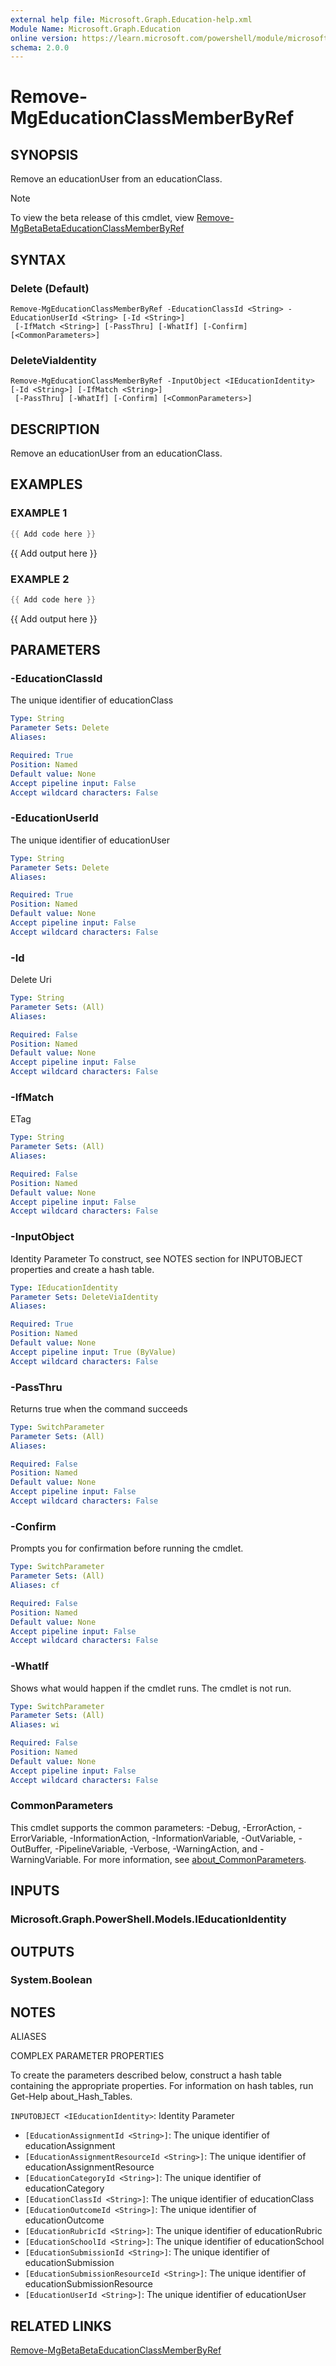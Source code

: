 ```yaml
---
external help file: Microsoft.Graph.Education-help.xml
Module Name: Microsoft.Graph.Education
online version: https://learn.microsoft.com/powershell/module/microsoft.graph.education/remove-mgeducationclassmemberbyref
schema: 2.0.0
---
```


# Remove-MgEducationClassMemberByRef

## SYNOPSIS
Remove an educationUser from an educationClass.

> [!NOTE]
> To view the beta release of this cmdlet, view [Remove-MgBetaBetaEducationClassMemberByRef](/powershell/module/Microsoft.Graph.Beta.Education/Remove-MgBetaEducationClassMemberByRef?view=graph-powershell-beta)

## SYNTAX

### Delete (Default)
```
Remove-MgEducationClassMemberByRef -EducationClassId <String> -EducationUserId <String> [-Id <String>]
 [-IfMatch <String>] [-PassThru] [-WhatIf] [-Confirm] [<CommonParameters>]
```

### DeleteViaIdentity
```
Remove-MgEducationClassMemberByRef -InputObject <IEducationIdentity> [-Id <String>] [-IfMatch <String>]
 [-PassThru] [-WhatIf] [-Confirm] [<CommonParameters>]
```

## DESCRIPTION
Remove an educationUser from an educationClass.

## EXAMPLES

### EXAMPLE 1
```powershell
{{ Add code here }}
```

{{ Add output here }}

### EXAMPLE 2
```powershell
{{ Add code here }}
```

{{ Add output here }}

## PARAMETERS

### -EducationClassId
The unique identifier of educationClass

```yaml
Type: String
Parameter Sets: Delete
Aliases:

Required: True
Position: Named
Default value: None
Accept pipeline input: False
Accept wildcard characters: False
```

### -EducationUserId
The unique identifier of educationUser

```yaml
Type: String
Parameter Sets: Delete
Aliases:

Required: True
Position: Named
Default value: None
Accept pipeline input: False
Accept wildcard characters: False
```

### -Id
Delete Uri

```yaml
Type: String
Parameter Sets: (All)
Aliases:

Required: False
Position: Named
Default value: None
Accept pipeline input: False
Accept wildcard characters: False
```

### -IfMatch
ETag

```yaml
Type: String
Parameter Sets: (All)
Aliases:

Required: False
Position: Named
Default value: None
Accept pipeline input: False
Accept wildcard characters: False
```

### -InputObject
Identity Parameter
To construct, see NOTES section for INPUTOBJECT properties and create a hash table.

```yaml
Type: IEducationIdentity
Parameter Sets: DeleteViaIdentity
Aliases:

Required: True
Position: Named
Default value: None
Accept pipeline input: True (ByValue)
Accept wildcard characters: False
```

### -PassThru
Returns true when the command succeeds

```yaml
Type: SwitchParameter
Parameter Sets: (All)
Aliases:

Required: False
Position: Named
Default value: None
Accept pipeline input: False
Accept wildcard characters: False
```

### -Confirm
Prompts you for confirmation before running the cmdlet.

```yaml
Type: SwitchParameter
Parameter Sets: (All)
Aliases: cf

Required: False
Position: Named
Default value: None
Accept pipeline input: False
Accept wildcard characters: False
```

### -WhatIf
Shows what would happen if the cmdlet runs.
The cmdlet is not run.

```yaml
Type: SwitchParameter
Parameter Sets: (All)
Aliases: wi

Required: False
Position: Named
Default value: None
Accept pipeline input: False
Accept wildcard characters: False
```

### CommonParameters
This cmdlet supports the common parameters: -Debug, -ErrorAction, -ErrorVariable, -InformationAction, -InformationVariable, -OutVariable, -OutBuffer, -PipelineVariable, -Verbose, -WarningAction, and -WarningVariable. For more information, see [about_CommonParameters](http://go.microsoft.com/fwlink/?LinkID=113216).

## INPUTS

### Microsoft.Graph.PowerShell.Models.IEducationIdentity
## OUTPUTS

### System.Boolean
## NOTES

ALIASES

COMPLEX PARAMETER PROPERTIES

To create the parameters described below, construct a hash table containing the appropriate properties. For information on hash tables, run Get-Help about_Hash_Tables.


`INPUTOBJECT <IEducationIdentity>`: Identity Parameter
  - `[EducationAssignmentId <String>]`: The unique identifier of educationAssignment
  - `[EducationAssignmentResourceId <String>]`: The unique identifier of educationAssignmentResource
  - `[EducationCategoryId <String>]`: The unique identifier of educationCategory
  - `[EducationClassId <String>]`: The unique identifier of educationClass
  - `[EducationOutcomeId <String>]`: The unique identifier of educationOutcome
  - `[EducationRubricId <String>]`: The unique identifier of educationRubric
  - `[EducationSchoolId <String>]`: The unique identifier of educationSchool
  - `[EducationSubmissionId <String>]`: The unique identifier of educationSubmission
  - `[EducationSubmissionResourceId <String>]`: The unique identifier of educationSubmissionResource
  - `[EducationUserId <String>]`: The unique identifier of educationUser

## RELATED LINKS
[Remove-MgBetaBetaEducationClassMemberByRef](/powershell/module/Microsoft.Graph.Beta.Education/Remove-MgBetaEducationClassMemberByRef?view=graph-powershell-beta)
